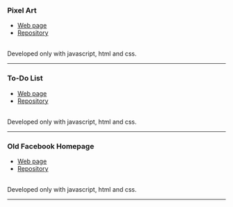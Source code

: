### Pixel Art
- [Web page](https://leonardev.github.io/projects/pixel-art/)
- [Repository](https://github.com/LeonarDev/leonardev.github.io/tree/main/projects/pixel-art)
<br>
Developed only with javascript, html and css.
<hr>

### To-Do List
- [Web page](https://leonardev.github.io/projects/to-do-list/)
- [Repository](https://github.com/LeonarDev/leonardev.github.io/tree/main/projects/to-do-list)
<br>
Developed only with javascript, html and css.
<hr>

### Old Facebook Homepage
- [Web page](https://leonardev.github.io/projects/old-facebook-homepage/)
- [Repository](https://github.com/LeonarDev/leonardev.github.io/tree/main/projects/old-facebook-homepage)
<br>
Developed only with javascript, html and css.
<hr>

<!--
### 
- [Web page]()
- [Repository]()
<hr>

### 
- [Web page]()
- [Repository]()
<hr>

### 
- [Web page]()
- [Repository]()
<hr>

### 
- [Web page]()
- [Repository]()
<hr>

### 
- [Web page]()
- [Repository]()
<hr>

### 
- [Web page]()
- [Repository]()
<hr>

### 
- [Web page]()
- [Repository]()
-->
